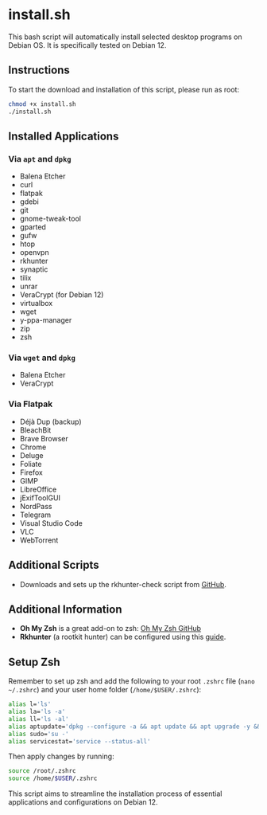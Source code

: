 # install.sh

This bash script will automatically install selected desktop programs on Debian OS. It is specifically tested on Debian 12.

## Instructions

To start the download and installation of this script, please run as root:

```bash
chmod +x install.sh
./install.sh
```

## Installed Applications

### Via `apt` and `dpkg`
- Balena Etcher
- curl
- flatpak
- gdebi
- git
- gnome-tweak-tool
- gparted
- gufw
- htop
- openvpn
- rkhunter
- synaptic
- tilix
- unrar
- VeraCrypt (for Debian 12)
- virtualbox
- wget
- y-ppa-manager
- zip
- zsh

### Via `wget` and `dpkg`
- Balena Etcher
- VeraCrypt

### Via Flatpak
- Déjà Dup (backup)
- BleachBit
- Brave Browser
- Chrome
- Deluge
- Foliate
- Firefox
- GIMP
- LibreOffice
- jExifToolGUI
- NordPass
- Telegram
- Visual Studio Code
- VLC
- WebTorrent

## Additional Scripts
- Downloads and sets up the rkhunter-check script from [GitHub](https://github.com/AmirIqbal1/rkhunter-script).

## Additional Information
- **Oh My Zsh** is a great add-on to zsh: [Oh My Zsh GitHub](https://github.com/ohmyzsh/ohmyzsh)
- **Rkhunter** (a rootkit hunter) can be configured using this [guide](https://docs.vultr.com/how-to-install-rkhunter-on-debian-10).

## Setup Zsh
Remember to set up zsh and add the following to your root `.zshrc` file (`nano ~/.zshrc`) and your user home folder (`/home/$USER/.zshrc`):

```bash
alias l='ls'
alias la='ls -a'
alias ll='ls -al'
alias aptupdate='dpkg --configure -a && apt update && apt upgrade -y && apt install -f && apt clean && apt autoclean && apt autoremove -y'
alias sudo='su -'
alias servicestat='service --status-all'
```

Then apply changes by running:

```bash
source /root/.zshrc
source /home/$USER/.zshrc
```

This script aims to streamline the installation process of essential applications and configurations on Debian 12.
